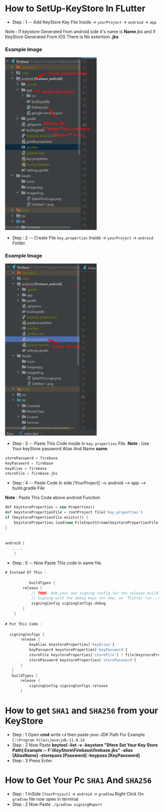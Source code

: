 # How to SetUp-KeyStore In FLutter
+ Step : 1 -- Add KeyStore Key File Inside -> `yourProject` -> `android` -> `app` 

Note : If keystore Generated from android side it's name is **Name**.jks and if KeyStore Generated From IOS There is No extention **.jks**

### Example Image
<img src="Image-1.png"  width="300px">

+ Step : 2 -- Create File `key.properties` Inside -> `yourProject` -> `android` Folder.

### Example Image
<img src="Image-2.png"  width="300px">

+ Step : 3 -- Paste This Code inside in `key.properties` File.
**Note** : Use Your keyStore password Alias And Name **same**.

```dart
storePassword = firebase
keyPassword = firebase
keyAlias = firebase
storeFile = firebase.jks
```

+ Step : 4 --  Paste Code In side [YourProject] --> android --> app --> build.gradle File

**Note** : Paste This Code above android Function

```dart
def keystoreProperties = new Properties()
def keystorePropertiesFile = rootProject.file('key.properties')
if (keystorePropertiesFile.exists()) {
    keystoreProperties.load(new FileInputStream(keystorePropertiesFile))
}


android {
   .....
    }
```

+ Step : 5 -- Now Paste This code in same file.

```dart
# Instead Of This :

           buildTypes {
        release {
            // TODO: Add your own signing config for the release build.
            // Signing with the debug keys for now, so `flutter run --release` works.
            signingConfig signingConfigs.debug
        }
    }

# Put This Code :

  signingConfigs {
       release {
           keyAlias keystoreProperties['keyAlias']
           keyPassword keystoreProperties['keyPassword']
           storeFile keystoreProperties['storeFile'] ? file(keystoreProperties['storeFile']) : null
           storePassword keystoreProperties['storePassword']
       }
   }
   buildTypes {
       release {
           signingConfig signingConfigs.release
       }
```

# How to get `SHA1` and `SHA256` from your KeyStore

+ Step : 1  Open **cmd** write `cd` then paste your JDK Path For Example `C:\Program Files\Java\jdk-11.0.14`
+ Step : 2 Now Paste  **keytool -list -v -keystore "[Here Set Your Key Store Path] Example :- F:\KeyStore\Firebase\firebase.jks" -alias [AliasName] -storepass [Password] -keypass [KeyPassword]**
+ Step : 3 Press Enter.

# How to Get Your Pc `SHA1` And `SHA256`
+ Step : 1 InSide `[YourProject]` -> `android` -> `gradlew` Right Click On `gradlew` file now open in terminal
+ Step : 2 Now Paste `./gradlew signingReport` 
